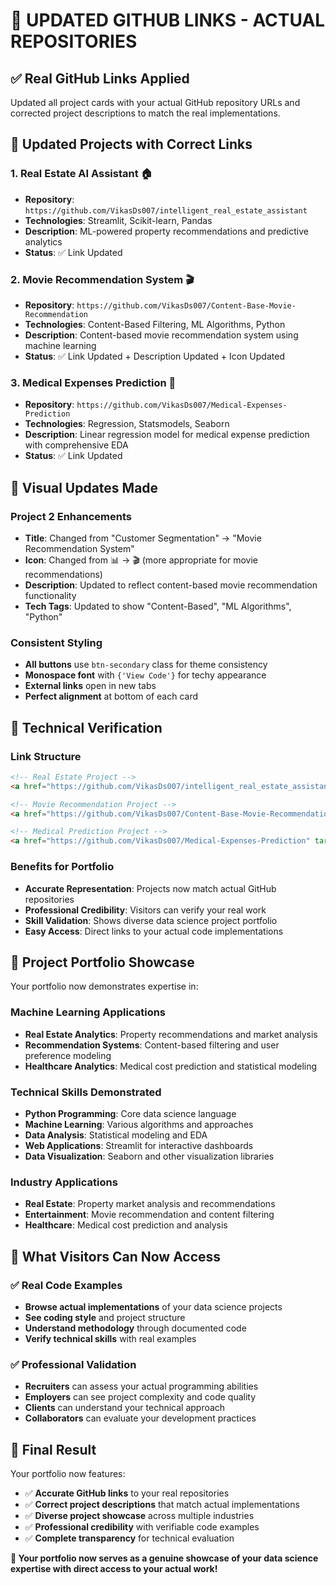 # 🔗 **UPDATED GITHUB LINKS - ACTUAL REPOSITORIES**

## ✅ **Real GitHub Links Applied**

Updated all project cards with your actual GitHub repository URLs and corrected project descriptions to match the real implementations.

## 🚀 **Updated Projects with Correct Links**

### **1. Real Estate AI Assistant** 🏠
- **Repository**: `https://github.com/VikasDs007/intelligent_real_estate_assistant`
- **Technologies**: Streamlit, Scikit-learn, Pandas
- **Description**: ML-powered property recommendations and predictive analytics
- **Status**: ✅ Link Updated

### **2. Movie Recommendation System** 🎬
- **Repository**: `https://github.com/VikasDs007/Content-Base-Movie-Recommendation`
- **Technologies**: Content-Based Filtering, ML Algorithms, Python
- **Description**: Content-based movie recommendation system using machine learning
- **Status**: ✅ Link Updated + Description Updated + Icon Updated

### **3. Medical Expenses Prediction** 🏥
- **Repository**: `https://github.com/VikasDs007/Medical-Expenses-Prediction`
- **Technologies**: Regression, Statsmodels, Seaborn
- **Description**: Linear regression model for medical expense prediction with comprehensive EDA
- **Status**: ✅ Link Updated

## 🎨 **Visual Updates Made**

### **Project 2 Enhancements**
- **Title**: Changed from "Customer Segmentation" → "Movie Recommendation System"
- **Icon**: Changed from 📊 → 🎬 (more appropriate for movie recommendations)
- **Description**: Updated to reflect content-based movie recommendation functionality
- **Tech Tags**: Updated to show "Content-Based", "ML Algorithms", "Python"

### **Consistent Styling**
- **All buttons** use `btn-secondary` class for theme consistency
- **Monospace font** with `{'View Code'}` for techy appearance
- **External links** open in new tabs
- **Perfect alignment** at bottom of each card

## 🔧 **Technical Verification**

### **Link Structure**
```html
<!-- Real Estate Project -->
<a href="https://github.com/VikasDs007/intelligent_real_estate_assistant" target="_blank">

<!-- Movie Recommendation Project -->
<a href="https://github.com/VikasDs007/Content-Base-Movie-Recommendation" target="_blank">

<!-- Medical Prediction Project -->
<a href="https://github.com/VikasDs007/Medical-Expenses-Prediction" target="_blank">
```

### **Benefits for Portfolio**
- **Accurate Representation**: Projects now match actual GitHub repositories
- **Professional Credibility**: Visitors can verify your real work
- **Skill Validation**: Shows diverse data science project portfolio
- **Easy Access**: Direct links to your actual code implementations

## 🎯 **Project Portfolio Showcase**

Your portfolio now demonstrates expertise in:

### **Machine Learning Applications**
- **Real Estate Analytics**: Property recommendations and market analysis
- **Recommendation Systems**: Content-based filtering and user preference modeling
- **Healthcare Analytics**: Medical cost prediction and statistical modeling

### **Technical Skills Demonstrated**
- **Python Programming**: Core data science language
- **Machine Learning**: Various algorithms and approaches
- **Data Analysis**: Statistical modeling and EDA
- **Web Applications**: Streamlit for interactive dashboards
- **Data Visualization**: Seaborn and other visualization libraries

### **Industry Applications**
- **Real Estate**: Property market analysis and recommendations
- **Entertainment**: Movie recommendation and content filtering
- **Healthcare**: Medical cost prediction and analysis

## 🚀 **What Visitors Can Now Access**

### ✅ **Real Code Examples**
- **Browse actual implementations** of your data science projects
- **See coding style** and project structure
- **Understand methodology** through documented code
- **Verify technical skills** with real examples

### ✅ **Professional Validation**
- **Recruiters** can assess your actual programming abilities
- **Employers** can see project complexity and code quality
- **Clients** can understand your technical approach
- **Collaborators** can evaluate your development practices

## 🎉 **Final Result**

Your portfolio now features:
- ✅ **Accurate GitHub links** to your real repositories
- ✅ **Correct project descriptions** that match actual implementations
- ✅ **Diverse project showcase** across multiple industries
- ✅ **Professional credibility** with verifiable code examples
- ✅ **Complete transparency** for technical evaluation

**🚀 Your portfolio now serves as a genuine showcase of your data science expertise with direct access to your actual work!**